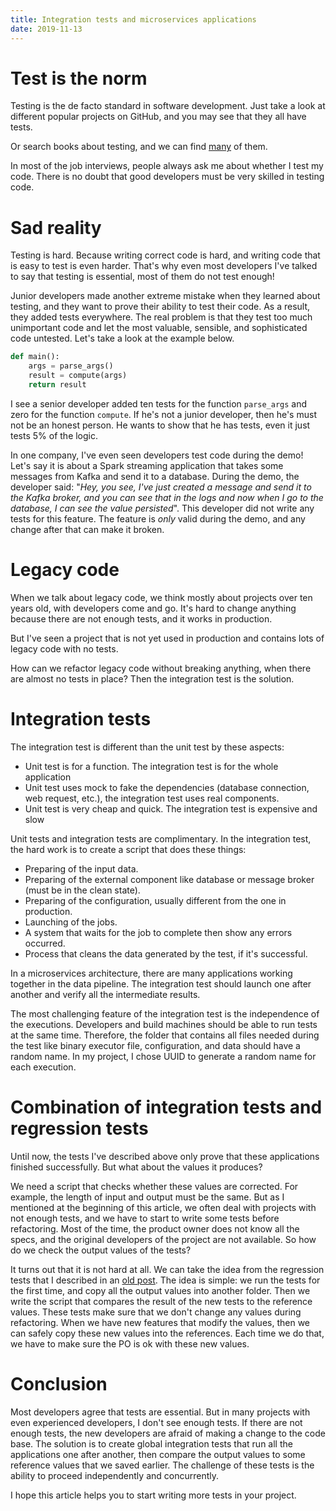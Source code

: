 ```yaml
---
title: Integration tests and microservices applications
date: 2019-11-13
---
```


# Test is the norm

Testing is the de facto standard in software development. Just take a look at different popular projects on GitHub, and you may see that they all have tests.

Or search books about testing, and we can find [many](https://www.softwaretestinghelp.com/software-testing-books/) of them.

In most of the job interviews, people always ask me about whether I test my code.  There is no doubt that good developers must be very skilled in testing code.

# Sad reality

Testing is hard. Because writing correct code is hard, and writing code that is easy to test is even harder. That's why even most developers I've talked to say that testing is essential, most of them do not test enough!

Junior developers made another extreme mistake when they learned about testing, and they want to prove their ability to test their code. As a result, they added tests everywhere. The real problem is that they test too much unimportant code and let the most valuable, sensible, and sophisticated code untested. Let's take a look at the example below.

```python
def main():
    args = parse_args()
    result = compute(args)
    return result
```

I see a senior developer added ten tests for the function `parse_args` and zero for the function `compute`. If he's not a junior developer, then he's must not be an honest person. He wants to show that he has tests, even it just tests 5% of the logic.


In one company, I've even seen developers test code during the demo! Let's say it is about a Spark streaming application that takes some messages from Kafka and send it to a database. During the demo, the developer said: "*Hey, you see, I've just created a message and send it to the Kafka broker, and you can see that in the logs and now when I go to the database, I can see the value persisted*". This developer did not write any tests for this feature. The feature is *only* valid during the demo, and any change after that can make it broken.

# Legacy code

When we talk about legacy code, we think mostly about projects over ten years old, with developers come and go. It's hard to change anything because there are not enough tests, and it works in production.

But I've seen a project that is not yet used in production and contains lots of legacy code with no tests.

How can we refactor legacy code without breaking anything, when there are almost no tests in place? Then the integration test is the solution.

# Integration tests

The integration test is different than the unit test by these aspects:

* Unit test is for a function. The integration test is for the whole application
* Unit test uses mock to fake the dependencies (database connection, web request, etc.), the integration test uses real components.
* Unit test is very cheap and quick. The integration test is expensive and slow

Unit tests and integration tests are complimentary.
In the integration test, the hard work is to create a script that does these things:

* Preparing of the input data.
* Preparing of the external component like database or message broker (must be in the clean state).
* Preparing of the configuration, usually different from the one in production.
* Launching of the jobs.
* A system that waits for the job to complete then show any errors occurred.
* Process that cleans the data generated by the test, if it's successful.

In a microservices architecture, there are many applications working together in the data pipeline. The integration test should launch one after another and verify all the intermediate results.

The most challenging feature of the integration test is the independence of the executions. Developers and build machines should be able to run tests at the same time. Therefore, the folder that contains all files needed during the test like binary executor file, configuration, and data should have a random name. In my project, I chose UUID to generate a random name for each execution.


# Combination of integration tests and regression tests
Until now, the tests I've described above only prove that these applications finished successfully. But what about the values it produces?

We need a script that checks whether these values are corrected. For example, the length of input and output must be the same. But as I mentioned at the beginning of this article, we often deal with projects with not enough tests, and we have to start to write some tests before refactoring. Most of the time, the product owner does not know all the specs, and the original developers of the project are not available. So how do we check the output values of the tests?

It turns out that it is not hard at all. We can take the idea from the regression tests that I described in an [old post](https://dev.to/namnguyen/designing-a-comparator-library-for-regression-test-15la). The idea is simple: we run the tests for the first time, and copy all the output values into another folder. Then we write the script that compares the result of the new tests to the reference values. These tests make sure that we don't change any values during refactoring. When we have new features that modify the values, then we can safely copy these new values into the references. Each time we do that, we have to make sure the PO is ok with these new values.


# Conclusion

Most developers agree that tests are essential. But in many projects with even experienced developers, I don't see enough tests. If there are not enough tests, the new developers are afraid of making a change to the code base. The solution is to create global integration tests that run all the applications one after another, then compare the output values to some reference values that we saved earlier. The challenge of these tests is the ability to proceed independently and concurrently.

I hope this article helps you to start writing more tests in your project.

